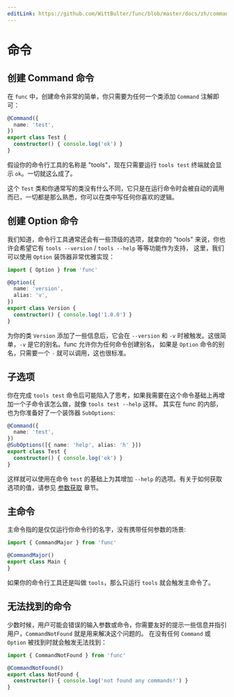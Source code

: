```yaml
---
editLink: https://github.com/WittBulter/func/blob/master/docs/zh/command.md
---
```


# 命令

## 创建 Command 命令

在 `func` 中，创建命令非常的简单，你只需要为任何一个类添加 `Command` 注解即可：

```ts
@Command({
  name: 'test',
})
export class Test {
  constructor() { console.log('ok') }
}
```

假设你的命令行工具的名称是 "tools"，现在只需要运行 `tools test` 终端就会显示 `ok`。一切就这么成了。

这个 `Test` 类和你通常写的类没有什么不同，它只是在运行命令时会被自动的调用而已，一切都是那么熟悉，你可以在类中写任何你喜欢的逻辑。


## 创建 Option 命令

我们知道，命令行工具通常还会有一些顶级的选项，就拿你的 "tools" 来说，你也许会希望它有 `tools --version` / `tools --help` 等等功能作为支持，
这里，我们可以使用 `Option` 装饰器非常优雅实现：

```ts
import { Option } from 'func'

@Option({
  name: 'version',
  alias: 'v',
})
export class Version {
  constructor() { console.log('1.0.0') }
}
```

为你的类 `Version` 添加了一些信息后，它会在 `--version` 和 `-v` 时被触发。这很简单，`-v` 是它的别名。func 允许你为任何命令创建别名，
如果是 `Option` 命令的别名，只需要一个 `-` 就可以调用，这也很标准。

## 子选项

你在完成 `tools test` 命令后可能陷入了思考，如果我需要在这个命令基础上再增加一个子命令该怎么做，就像 `tools test --help` 这样。
其实在 func 的内部，也为你准备好了一个装饰器 `SubOptions`:

```ts
@Command({
  name: 'test',
})
@SubOptions([{ name: 'help', alias: 'h' }])
export class Test {
  constructor() { console.log('ok') }
}
```

这样就可以使用在命令 `test` 的基础上为其增加 `--help` 的选项。有关于如何获取选项的值，请参见 [参数获取](/zh/params.md) 章节。

## 主命令

主命令指的是仅仅运行你命令行的名字，没有携带任何参数的场景:

```ts
import { CommandMajor } from 'func'

@CommandMajor()
export class Main {
}
```

如果你的命令行工具还是叫做 `tools`，那么只运行 `tools` 就会触发主命令了。

## 无法找到的命令

少数时候，用户可能会错误的输入参数或命令，你需要友好的提示一些信息并指引用户，`CommandNotFound` 就是用来解决这个问题的。
在没有任何 `Command` 或 `Option` 被找到时就会触发无法找到：

```ts 
import { CommandNotFound } from 'func'

@CommandNotFound()
export class NotFound {
  constructor() { console.log('not found any commands!') }
}
```


